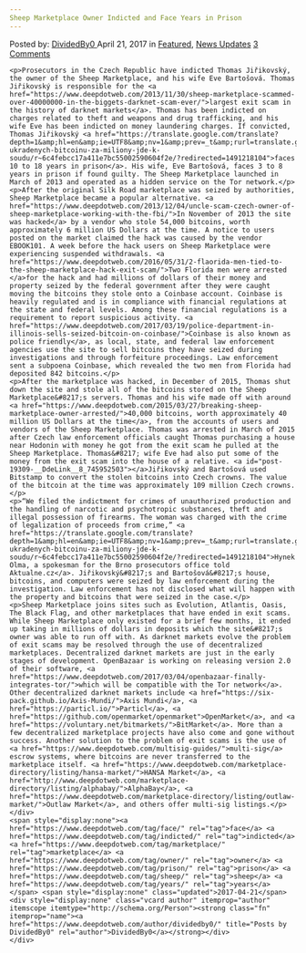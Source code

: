 ```yaml
---
Sheep Marketplace Owner Indicted and Face Years in Prison
---
```

<article class="post-listing post-19309 post type-post status-publish format-standard has-post-thumbnail hentry  tag-face tag-indicted tag-owner tag-prison tag-sheep tag-years">
    <div class="post-inner">
        <span>Posted by: <a href="https://www.deepdotweb.com/author/dividedby0/" title="">DividedBy0 </a></span>
    <span>April 21, 2017</span>
    <span>in <a href="https://www.deepdotweb.com/category/deepdot-news/" rel="category tag">Featured</a>, <a href="https://www.deepdotweb.com/category/news-updates/" rel="category tag">News Updates</a></span>
    <span><a href="https://www.deepdotweb.com/2017/04/21/sheep-marketplace-owner-indicted-face-years-prison/#comments">3 Comments</a></span>
    </p>
    <div class="clear"></div>
    
    <p>Prosecutors in the Czech Republic have indicted Thomas Jiřikovský, the owner of the Sheep Marketplace, and his wife Eve Bartošová. Thomas Jiřikovský is responsible for the <a href="https://www.deepdotweb.com/2013/11/30/sheep-marketplace-scammed-over-40000000-in-the-biggets-darknet-scam-ever/">largest exit scam in the history of darknet markets</a>. Thomas has been indicted on charges related to theft and weapons and drug trafficking, and his wife Eve has been indicted on money laundering charges. If convicted, Thomas Jiřikovský <a href="https://translate.google.com/translate?depth=1&amp;hl=en&amp;ie=UTF8&amp;nv=1&amp;prev=_t&amp;rurl=translate.google.com&amp;sl=cs&amp;sp=nmt4&amp;tl=en&amp;u=https://zpravy.aktualne.cz/domaci/pripad-ukradenych-bitcoinu-za-miliony-jde-k-soudu/r~6c4febcc17a411e7bc55002590604f2e/?redirected=1491218104">faces 10 to 18 years in prison</a>. His wife, Eve Bartošová, faces 3 to 8 years in prison if found guilty. The Sheep Marketplace launched in March of 2013 and operated as a hidden service on the Tor network.</p>
    <p>After the original Silk Road marketplace was seized by authorities, Sheep Marketplace became a popular alternative. <a href="https://www.deepdotweb.com/2013/12/04/uncle-scam-czech-owner-of-sheep-marketplace-working-with-the-fbi/">In November of 2013 the site was hacked</a> by a vendor who stole 54,000 bitcoins, worth approximately 6 million US Dollars at the time. A notice to users posted on the market claimed the hack was caused by the vendor EBOOK101. A week before the hack users on Sheep Marketplace were experiencing suspended withdrawals. <a href="https://www.deepdotweb.com/2016/05/31/2-flaorida-men-tied-to-the-sheep-marketplace-hack-exit-scam/">Two Florida men were arrested </a>for the hack and had millions of dollars of their money and property seized by the federal government after they were caught moving the bitcoins they stole onto a Coinbase account. Coinbase is heavily regulated and is in compliance with financial regulations at the state and federal levels. Among these financial regulations is a requirement to report suspicious activity. <a href="https://www.deepdotweb.com/2017/03/19/police-department-in-illinois-sells-seized-bitcoin-on-coinbase/">Coinbase is also known as police friendly</a>, as local, state, and federal law enforcement agencies use the site to sell bitcoins they have seized during investigations and through forfeiture proceedings. Law enforcement sent a subpoena Coinbase, which revealed the two men from Florida had deposited 842 bitcoins.</p>
    <p>After the marketplace was hacked, in December of 2015, Thomas shut down the site and stole all of the bitcoins stored on the Sheep Marketplace&#8217;s servers. Thomas and his wife made off with around <a href="https://www.deepdotweb.com/2015/03/27/breaking-sheep-marketplace-owner-arrested/">40,000 bitcoins, worth approximately 40 million US Dollars at the time</a>, from the accounts of users and vendors of the Sheep Marketplace. Thomas was arrested in March of 2015 after Czech law enforcement officials caught Thomas purchasing a house near Hodonin with money he got from the exit scam he pulled at the Sheep Marketplace. Thomas&#8217; wife Eve had also put some of the money from the exit scam into the house of a relative. <a id="post-19309-__DdeLink__8_745952503"></a>Jiřikovský and Bartošová used Bitstamp to convert the stolen bitcoins into Czech crowns. The value of the bitcoin at the time was approximately 109 million Czech crowns.</p>
    <p>“We filed the indictment for crimes of unauthorized production and the handling of narcotic and psychotropic substances, theft and illegal possession of firearms. The woman was charged with the crime of legalization of proceeds from crime,” <a href="https://translate.google.com/translate?depth=1&amp;hl=en&amp;ie=UTF8&amp;nv=1&amp;prev=_t&amp;rurl=translate.google.com&amp;sl=cs&amp;sp=nmt4&amp;tl=en&amp;u=https://zpravy.aktualne.cz/domaci/pripad-ukradenych-bitcoinu-za-miliony-jde-k-soudu/r~6c4febcc17a411e7bc55002590604f2e/?redirected=1491218104">Hynek Olma, a spokesman for the Brno prosecutors office told Aktualne.cz</a>. Jiřikovský&#8217;s and Bartošová&#8217;s house, bitcoins, and computers were seized by law enforcement during the investigation. Law enforcement has not disclosed what will happen with the property and bitcoins that were seized in the case.</p>
    <p>Sheep Marketplace joins sites such as Evolution, Atlantis, Oasis, The Black Flag, and other marketplaces that have ended in exit scams. While Sheep Marketplace only existed for a brief few months, it ended up taking in millions of dollars in deposits which the site&#8217;s owner was able to run off with. As darknet markets evolve the problem of exit scams may be resolved through the use of decentralized marketplaces. Decentralized darknet markets are just in the early stages of development. OpenBazaar is working on releasing version 2.0 of their software, <a href="https://www.deepdotweb.com/2017/03/04/openbazaar-finally-integrates-tor/">which will be compatible with the Tor network</a>. Other decentralized darknet markets include <a href="https://six-pack.github.io/Axis-Mundi/">Axis Mundi</a>, <a href="https://particl.io/">Particl</a>, <a href="https://github.com/openmarket/openmarket">OpenMarket</a>, and <a href="https://voluntary.net/bitmarkets/">BitMarket</a>. More than a few decentralized marketplace projects have also come and gone without success. Another solution to the problem of exit scams is the use of <a href="https://www.deepdotweb.com/multisig-guides/">multi-sig</a> escrow systems, where bitcoins are never transferred to the marketplace itself. <a href="https://www.deepdotweb.com/marketplace-directory/listing/hansa-market/">HANSA Market</a>, <a href="http://www.deepdotweb.com/marketplace-directory/listing/alphabay/">AlphaBay</a>, <a href="https://www.deepdotweb.com/marketplace-directory/listing/outlaw-market/">Outlaw Market</a>, and others offer multi-sig listings.</p>
    </div>
    <span style="display:none"><a href="https://www.deepdotweb.com/tag/face/" rel="tag">face</a> <a href="https://www.deepdotweb.com/tag/indicted/" rel="tag">indicted</a> <a href="https://www.deepdotweb.com/tag/marketplace/" rel="tag">marketplace</a> <a href="https://www.deepdotweb.com/tag/owner/" rel="tag">owner</a> <a href="https://www.deepdotweb.com/tag/prison/" rel="tag">prison</a> <a href="https://www.deepdotweb.com/tag/sheep/" rel="tag">sheep</a> <a href="https://www.deepdotweb.com/tag/years/" rel="tag">years</a></span> <span style="display:none" class="updated">2017-04-21</span>
    <div style="display:none" class="vcard author" itemprop="author" itemscope itemtype="http://schema.org/Person"><strong class="fn" itemprop="name"><a href="https://www.deepdotweb.com/author/dividedby0/" title="Posts by DividedBy0" rel="author">DividedBy0</a></strong></div>
    </div>
</article>

